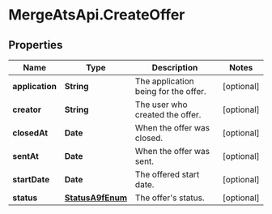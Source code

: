# MergeAtsApi.CreateOffer

## Properties

Name | Type | Description | Notes
------------ | ------------- | ------------- | -------------
**application** | **String** | The application being for the offer. | [optional] 
**creator** | **String** | The user who created the offer. | [optional] 
**closedAt** | **Date** | When the offer was closed. | [optional] 
**sentAt** | **Date** | When the offer was sent. | [optional] 
**startDate** | **Date** | The offered start date. | [optional] 
**status** | [**StatusA9fEnum**](StatusA9fEnum.md) | The offer&#39;s status. | [optional] 


